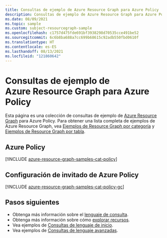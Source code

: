 ```yaml
---
title: Consultas de ejemplo de Azure Resource Graph para Azure Policy
description: Consultas de ejemplo de Azure Resource Graph para Azure Policy en las que se muestra el uso de tipos de recursos y tablas para acceder a recursos y propiedades relacionados con Azure Policy.
ms.date: 08/09/2021
ms.topic: sample
ms.custom: subject-resourcegraph-sample
ms.openlocfilehash: c1757d475fde691bf3938298d70535cce491be52
ms.sourcegitcommit: 6c6b8ba688a7cc699b68615c92adb550fbd0610f
ms.translationtype: HT
ms.contentlocale: es-ES
ms.lasthandoff: 08/13/2021
ms.locfileid: "121860642"
---
```

# <a name="azure-resource-graph-sample-queries-for-azure-policy"></a>Consultas de ejemplo de Azure Resource Graph para Azure Policy

Esta página es una colección de consultas de ejemplo de [Azure Resource Graph](../../resource-graph/overview.md) para Azure Policy. Para obtener una lista completa de ejemplos de Azure Resource Graph, vea [Ejemplos de Resource Graph por categoría](../../resource-graph/samples/samples-by-category.md) y [Ejemplos de Resource Graph por tabla](../../resource-graph/samples/samples-by-table.md).

## <a name="azure-policy"></a>Azure Policy

[!INCLUDE [azure-resource-graph-samples-cat-policy](../../../../includes/resource-graph/samples/bycat/azure-policy.md)]

## <a name="azure-policy-guest-configuration"></a>Configuración de invitado de Azure Policy

[!INCLUDE [azure-resource-graph-samples-cat-policy-gc](../../../../includes/resource-graph/samples/bycat/azure-policy-guest-configuration.md)]

## <a name="next-steps"></a>Pasos siguientes

- Obtenga más información sobre el [lenguaje de consulta](../../resource-graph/concepts/query-language.md).
- Obtenga más información sobre cómo [explorar recursos](../../resource-graph/concepts/explore-resources.md).
- Vea ejemplos de [Consultas de lenguaje de inicio](../../resource-graph/samples/starter.md).
- Vea ejemplos de [Consultas de lenguaje avanzadas](../../resource-graph/samples/advanced.md).

